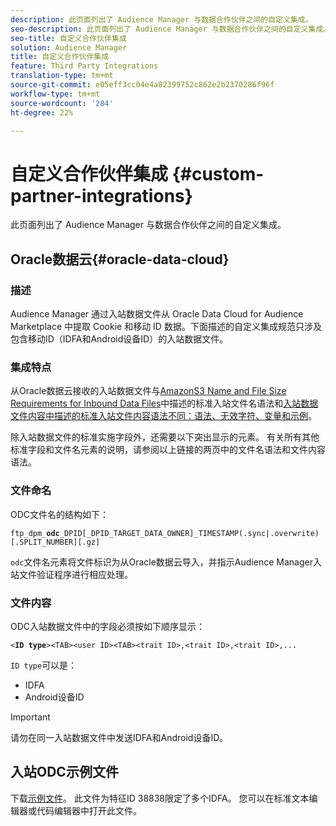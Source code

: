 ```yaml
---
description: 此页面列出了 Audience Manager 与数据合作伙伴之间的自定义集成。
seo-description: 此页面列出了 Audience Manager 与数据合作伙伴之间的自定义集成。
seo-title: 自定义合作伙伴集成
solution: Audience Manager
title: 自定义合作伙伴集成
feature: Third Party Integrations
translation-type: tm+mt
source-git-commit: e05eff3cc04e4a82399752c862e2b2370286f96f
workflow-type: tm+mt
source-wordcount: '284'
ht-degree: 22%

---
```



# 自定义合作伙伴集成 {#custom-partner-integrations}

此页面列出了 Audience Manager 与数据合作伙伴之间的自定义集成。

## Oracle数据云{#oracle-data-cloud}

### 描述

Audience Manager 通过入站数据文件从 Oracle Data Cloud for Audience Marketplace 中提取 Cookie 和移动 ID 数据。下面描述的自定义集成规范只涉及包含移动ID（IDFA和Android设备ID）的入站数据文件。

### 集成特点

从Oracle数据云接收的入站数据文件与[AmazonS3 Name and File Size Requirements for Inbound Data Files](/help/using/integration/sending-audience-data/batch-data-transfer-explained/inbound-s3-filenames.md)中描述的标准入站文件名语法和[入站数据文件内容中描述的标准入站文件内容语法不同：语法、无效字符、变量和示例](/help/using/integration/sending-audience-data/batch-data-transfer-explained/inbound-file-contents.md)。

除入站数据文件的标准实施字段外，还需要以下突出显示的元素。 有关所有其他标准字段和文件名元素的说明，请参阅以上链接的两页中的文件名语法和文件内容语法。

### 文件命名

ODC文件名的结构如下：

`ftp_dpm_`**`odc`**`_DPID[_DPID_TARGET_DATA_OWNER]_TIMESTAMP(.sync|.overwrite)[.SPLIT_NUMBER][.gz]`

`odc`文件名元素将文件标识为从Oracle数据云导入，并指示Audience Manager入站文件验证程序进行相应处理。

### 文件内容

ODC入站数据文件中的字段必须按如下顺序显示：

`<`**`ID type`**`><TAB><user ID><TAB><trait ID>,<trait ID>,<trait ID>,...`

`ID type`可以是：

* IDFA
* Android设备ID

>[!IMPORTANT]
>
>请勿在同一入站数据文件中发送IDFA和Android设备ID。

## 入站ODC示例文件

下载[示例文件](/help/using/integration/assets/ftp_dpm_odc_12345_1556223815.sync)。 此文件为特征ID 38838限定了多个IDFA。 您可以在标准文本编辑器或代码编辑器中打开此文件。